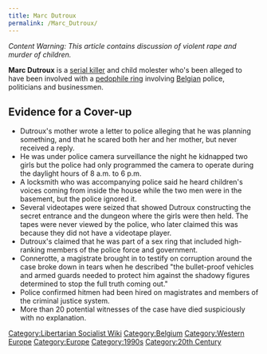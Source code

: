 ```yaml
---
title: Marc Dutroux
permalink: /Marc_Dutroux/
---
```


*Content Warning: This article contains discussion of violent rape and
murder of children.*

**Marc Dutroux** is a [serial killer](Serial_Killer "wikilink") and
child molester who's been alleged to have been involved with a
[pedophile ring](Pedophile_Ring "wikilink") involving
[Belgian](Belgium "wikilink") police, politicians and businessmen.

## Evidence for a Cover-up

- Dutroux's mother wrote a letter to police alleging that he was
  planning something, and that he scared both her and her mother, but
  never received a reply.
- He was under police camera surveillance the night he kidnapped two
  girls but the police had only programmed the camera to operate during
  the daylight hours of 8 a.m. to 6 p.m.
- A locksmith who was accompanying police said he heard children's
  voices coming from inside the house while the two men were in the
  basement, but the police ignored it.
- Several videotapes were seized that showed Dutroux constructing the
  secret entrance and the dungeon where the girls were then held. The
  tapes were never viewed by the police, who later claimed this was
  because they did not have a videotape player.
- Dutroux's claimed that he was part of a sex ring that included
  high-ranking members of the police force and government.
- Connerotte, a magistrate brought in to testify on corruption around
  the case broke down in tears when he described "the bullet-proof
  vehicles and armed guards needed to protect him against the shadowy
  figures determined to stop the full truth coming out."
- Police confirmed hitmen had been hired on magistrates and members of
  the criminal justice system.
- More than 20 potential witnesses of the case have died suspiciously
  with no explanation.

[Category:Libertarian Socialist
Wiki](Category:Libertarian_Socialist_Wiki "wikilink")
[Category:Belgium](Category:Belgium "wikilink") [Category:Western
Europe](Category:Western_Europe "wikilink")
[Category:Europe](Category:Europe "wikilink")
[Category:1990s](Category:1990s "wikilink") [Category:20th
Century](Category:20th_Century "wikilink")